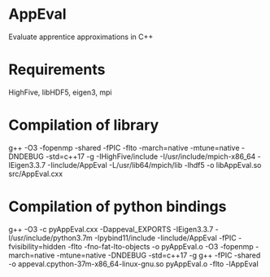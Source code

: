 # AppEval
Evaluate apprentice approximations in C++

# Requirements
HighFive, libHDF5, eigen3, mpi

# Compilation of library

g++ -O3 -fopenmp  -shared -fPIC -flto  -march=native -mtune=native  -DNDEBUG  -std=c++17  -g -IHighFive/include -I/usr/include/mpich-x86_64 -IEigen3.3.7 -Iinclude/AppEval  -L/usr/lib64/mpich/lib -lhdf5 -o libAppEval.so src/AppEval.cxx

# Compilation of python bindings
g++ -O3 -c pyAppEval.cxx -Dappeval_EXPORTS  -IEigen3.3.7 -I/usr/include/python3.7m -Ipybind11/include -Iinclude/AppEval -fPIC -fvisibility=hidden   -flto -fno-fat-lto-objects -o pyAppEval.o -O3 -fopenmp  -march=native -mtune=native  -DNDEBUG  -std=c++17  -g
g++ -fPIC  -shared  -o appeval.cpython-37m-x86_64-linux-gnu.so pyAppEval.o -flto -lAppEval
